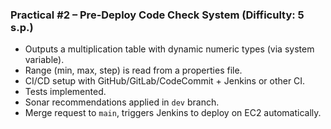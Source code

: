 ### Practical #2 – Pre-Deploy Code Check System (Difficulty: 5 s.p.)

* Outputs a multiplication table with dynamic numeric types (via system variable).
* Range (min, max, step) is read from a properties file.
* CI/CD setup with GitHub/GitLab/CodeCommit + Jenkins or other CI.
* Tests implemented.
* Sonar recommendations applied in `dev` branch.
* Merge request to `main`, triggers Jenkins to deploy on EC2 automatically.
